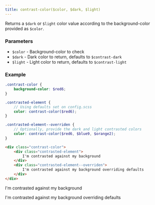 ```yaml
---
title: contrast-color($color, $dark, $light)
---
```


Returns a `$dark` or `$light` color value according to the background-color provided as `$color`.

### Parameters
- `$color` - Background-color to check
- `$dark`  - Dark color to return, defaults to `$contrast-dark`
- `$light`   - Light color to return, defaults to `$contrast-light`

### Example


```scss
.contrast-color {
    background-color: $red6;
}

.contrasted-element {
    // Using defaults set on config.scss
    color: contrast-color($red6);
}

.contrasted-element--overriden {
    // Optionally, provide the dark and light contrasted colors
    color: contrast-color($red6, $blue9, $orange2);
}
```

```html
<div class="contrast-color">
    <div class="contrasted-element">
        I'm contrasted against my background
    </div>
    <div class="contrasted-element--overriden">
        I'm contrasted against my background overriding defaults
    </div>
</div>
```

<div class="p contrast-color">
    <p class="contrasted-element">
        I'm contrasted against my background
    </p>
    <p class="contrasted-element--overriden">
        I'm contrasted against my background overriding defaults
    </p>
</div>
